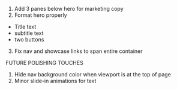 1. Add 3 panes below hero for marketing copy
2. Format hero properly
* Title text
* subtitle text
* two buttons
3. Fix nav and showcase links to span entire container






FUTURE POLISHING TOUCHES
1. Hide nav background color when viewport is at the top of page
2. Minor slide-in animations for text